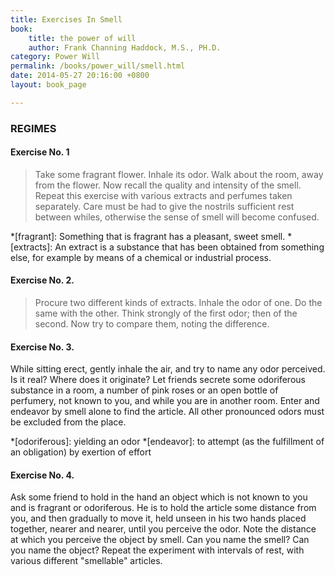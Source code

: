 ```yaml
---
title: Exercises In Smell
book:
    title: the power of will
    author: Frank Channing Haddock, M.S., PH.D.
category: Power Will
permalink: /books/power_will/smell.html
date: 2014-05-27 20:16:00 +0800
layout: book_page

---
```


### REGIMES

#### Exercise No. 1

> Take some fragrant flower. Inhale its odor. Walk about the room, away from the flower. Now recall the quality and intensity of the smell. Repeat this exercise with various extracts and perfumes taken separately. Care must be had to give the nostrils sufficient rest between whiles, otherwise the sense of smell will become confused.

*[fragrant]: Something that is fragrant has a pleasant, sweet smell.
*[extracts]: An extract is a substance that has been obtained from something else, for example by means of a chemical or industrial process. 

#### Exercise No. 2.

> Procure two different kinds of extracts. Inhale the odor of one. Do the same with the other. Think strongly of the first odor; then of the second. Now try to compare them, noting the difference. 

#### Exercise No. 3.

While sitting erect, gently inhale the air, and try to name any odor perceived. Is it real? Where does it originate? Let friends secrete some odoriferous substance in a room, a number of pink roses or an open bottle of perfumery, not known to you, and while you are in another room. Enter and endeavor by smell alone to find the article. All other pronounced odors must be excluded from the place. 

*[odoriferous]: yielding an odor
*[endeavor]: to attempt (as the fulfillment of an obligation) by exertion of effort

#### Exercise No. 4.

Ask some friend to hold in the hand an object which is not known to you and is fragrant or odoriferous. He is to hold the article some distance from you, and then gradually to move it, held unseen in his two hands placed together, nearer and nearer, until you perceive the odor. Note the distance at which you perceive the object by smell. Can you name the smell? Can you name the object? Repeat the experiment with intervals of rest, with various different "smellable" articles.
